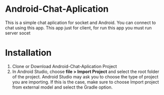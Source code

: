 # Android-Chat-Aplication
This is a simple chat aplication for socket and Android. You can connect to chat using this app. This app just for client, 
for run this app you must run server socet

# Installation
1. Clone or Download Android-Chat-Aplication Project
2. In Android Studio, choose <strong>file > Import Project</strong> and select the root folder of the project. Android Studio may ask you to choose the type of project you are importing. If this is the case, make sure to choose Import project from external model and select the Gradle option.


